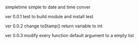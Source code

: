 simpletime
simple to date and time conver

ver 0.0.1
test to build module and install test

ver 0.0.2
change toStamp() return variable to int

ver 0.0.3
modify every function default argument to a empty list
